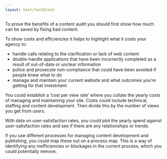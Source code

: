 ```yaml
---
layout: text/textblock
---
```


To prove the benefits of a content audit you should first show how much can be saved by fixing bad content.

To show costs and efficiencies it helps to highlight what it costs your agency to:

- handle calls relating to the clarification or lack of web content
- double-handle applications that have been incorrectly completed as a result of out-of-date or unclear information
- police and prosecute non-compliance that could have been avoided if people knew what to do
- manage and maintain your current website and what outcomes you’re getting for that investment

You could establish a ‘cost per view rate’ where you collate the yearly costs of managing and maintaining your site. Costs could include technical, staffing and content development. Then divide this by the number of views you get from users.

With data on user-satisfaction rates, you could plot the yearly spend against user-satisfaction rates and see if there are any relationships or trends.

If you use different processes for managing content development and publishing, you could map these out on a process map. This is a way of identifying any inefficiencies or blockages in the current process, which you could potentially remove.
